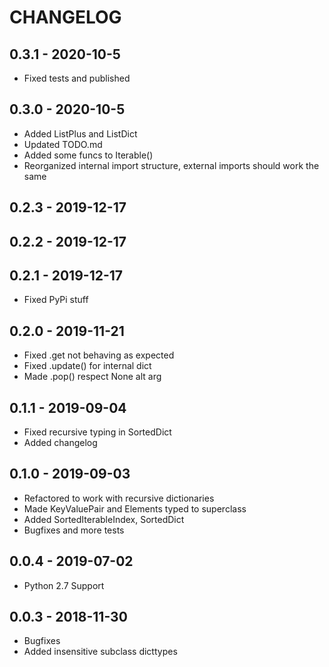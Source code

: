 # CHANGELOG

## 0.3.1 - 2020-10-5
* Fixed tests and published

## 0.3.0 - 2020-10-5
* Added ListPlus and ListDict
* Updated TODO.md
* Added some funcs to Iterable()
* Reorganized internal import structure, external imports should work the same

## 0.2.3 - 2019-12-17
## 0.2.2 - 2019-12-17
## 0.2.1 - 2019-12-17
* Fixed PyPi stuff

## 0.2.0 - 2019-11-21
* Fixed .get not behaving as expected
* Fixed .update() for internal dict
* Made .pop() respect None alt arg

## 0.1.1 - 2019-09-04

* Fixed recursive typing in SortedDict
* Added changelog

## 0.1.0 - 2019-09-03

* Refactored to work with recursive dictionaries
* Made KeyValuePair and Elements typed to superclass
* Added SortedIterableIndex, SortedDict
* Bugfixes and more tests

## 0.0.4 - 2019-07-02

* Python 2.7 Support

## 0.0.3 - 2018-11-30

* Bugfixes
* Added insensitive subclass dicttypes
